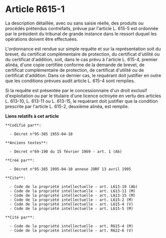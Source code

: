 # Article R615-1

La description détaillée, avec ou sans saisie réelle, des produits ou procédés prétendus contrefaits, prévue par l'article L.
615-5 est ordonnée par le président du tribunal de grande instance dans le ressort duquel les opérations doivent être
effectuées.

L'ordonnance est rendue sur simple requête et sur la représentation soit du brevet, du certificat complémentaire de
protection, du certificat d'utilité ou du certificat d'addition, soit, dans le cas prévu à l'article L. 615-4, premier
alinéa, d'une copie certifiée conforme de la demande de brevet, de certificat complémentaire de protection, de certificat
d'utilité ou de certificat d'addition. Dans ce dernier cas, le requérant doit justifier en outre que les conditions prévues
audit article L. 615-4 sont remplies.

Si la requête est présentée par le concessionnaire d'un droit exclusif d'exploitation ou par le titulaire d'une licence
octroyée en vertu des articles L. 613-10, L. 613-11 ou L. 613-15, le requérant doit justifier que la condition prescrite par
l'article L. 615-2, deuxième alinéa, est remplie.

**Liens relatifs à cet article**

	**Codifié par**:

	  - Décret n°95-385 1955-04-10

	**Anciens textes**:

	  - Décret n°69-190 du 15 février 1969 - art. 1 (Ab)

	**Créé par**:

	  - Décret n°95-385 1995-04-10 annexe JORF 13 avril 1995

	**Cite**:

	  - Code de la propriété intellectuelle - art. L613-10 (Ab)
	  - Code de la propriété intellectuelle - art. L613-11 (M)
	  - Code de la propriété intellectuelle - art. L613-15 (M)
	  - Code de la propriété intellectuelle - art. L615-2 (M)
	  - Code de la propriété intellectuelle - art. L615-4 (V)
	  - Code de la propriété intellectuelle - art. L615-5 (M)

	**Cité par**:

	  - Code de la propriété intellectuelle - art. R615-4 (M)
	  - Code de la propriété intellectuelle - art. R622-6 (V)
